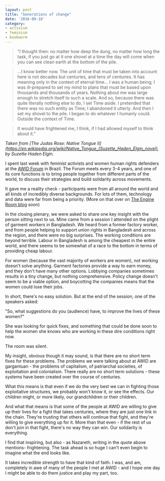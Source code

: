 ```yaml
---
layout: post
title: "Generations of change"
date: '2016-09-18'
category:
- activism
- feminism
- bookworm
---
```


<blockquote>"I thought then: no matter how deep the dung, no matter how long the task, if you just go at it one shovel at a time the day will come when you can see clean earth at the bottom of the pile.
</blockquote>

<blockquote>...I know better now. The unit of time that must be taken into account here is not decades but centuries, and tens of centuries. It has meaning only in the context of eternal time... I was a human being; I was ill-prepared to set my mind to plans that must be based upon thousands and thousands of years. Nothing about me was large enough to stretch itself to such a scale. And so, because there was quite literally nothing else to do, I set Time aside. I pretended that there was no such entity as Time; I abandoned it utterly. And then I set my shovel to the pile. I began to do whatever I humanly could. Outside the context of Time.

</blockquote>

<!--more-->

<blockquote>
It would have frightened me, I think, if I had allowed myself to think about it."
</blockquote>

*Taken from [The Judas Rose: Native Tongue II](https://en.wikipedia.org/wiki/Native_Tongue_(Suzette_Haden_Elgin_novel), by Suzette Haden Elgin.*

I spent last week with feminist activists and women human rights defenders at the [AWID Forum](http://www.forum.awid.org/forum16/program/full-program-schedule) in Brazil. The Forum meets every 3-4 years, and one of its core functions is to bring people together from different parts of the world, to discuss their strategies and build solidarity across movements.

It gave me a reality check - participants were from all around the world and all kinds of incredibly diverse backgrounds. For lots of them, technology and data were far from being a priority. (More on that over on [The Engine Room blog](http://theengineroom.org/blog) soon)

In the closing plenary, we were asked to share one key insight with the person sitting next to us. Mine came from a session I attended on the plight of garment workers in Bangladesh. We heard from a former factory worker, and from people helping to support union rights in Bangladesh and across the region, and there were no big surprises. The working conditions are beyond terrible. Labour in Bangladesh is among the cheapest in the entire world, and there seems to be somewhat of a race to the bottom in terms of providing cheap labour.

For women (because the vast majority of workers are women), not working doesn't solve anything. Garment factories provide a way to earn money, and they don't have many other options. Lobbying companies sometimes results in a tiny change, but nothing comprehensive. Policy change doesn't seem to be a viable option, and boycotting the companies means that the women could lose their jobs.

In short, there's no easy solution. But at the end of the session, one of the speakers asked:

"So, what suggestions do you (audience) have, to improve the lives of these women?"

She was looking for quick fixes, and something that could be done soon to help the women she knows who are working in these dire conditions right now.

The room was silent.

My insight, obvious though it may sound, is that there are no short term fixes for these problems. The problems we were talking about at AWID are gargantuan - the problems of capitalism, of patriarchal societies, of exploitation and colonialism. There really are no short term solutions - these systems have been created over the course of centuries.

What this means is that even if we do the very best we can in fighting those exploitative structures, we probably won't know it, or see the effects. Our children might, or more likely, our grandchildren or their children.

And what that means is that some of the people at AWID are willing to give up their lives for a fight that takes centuries, where they are just one link in the chain. They're trusting that others will continue that fight, and they're willing to give everything up for it. More than that even - if the rest of us don't join in that fight, there's no way they can win. Our solidarity is everything.

I find that inspiring, but also - as Nazareth, writing in the quote above mentions- frightening. The task ahead is so huge I can't even begin to imagine what the end looks like.

It takes incredible strength to have that kind of faith. I was, and am, completely in awe of many of the people I met at AWID - and I hope one day I might be able to do them justice and play my part, too.


